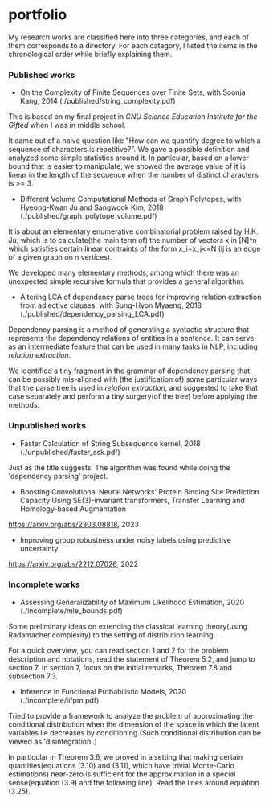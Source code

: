 # portfolio

My research works are classified here into three categories, and each of them corresponds to a directory. For each category, I listed the items in the chronological order while briefly explaining them.

### Published works
* On the Complexity of Finite Sequences over Finite Sets, with Soonja Kang, 2014 (./published/string_complexity.pdf)

This is based on my final project in *CNU Science Education Institute for the Gifted* when I was in middle school. 

It came out of a naive question like "How can we quantify degree to which a sequence of characters is repetitive?". We gave a possible definition and analyzed some simple statistics around it. In particular, based on a lower bound that is easier to manipulate, we showed the average value of it is linear in the length of the sequence when the number of distinct characters is >= 3.

* Different Volume Computational Methods of Graph Polytopes, with Hyeong-Kwan Ju and Sangwook Kim, 2018 (./published/graph_polytope_volume.pdf)

It is about an elementary enumerative combinatorial problem raised by H.K. Ju, which is to calculate(the main term of) the number of vectors x in [N]^n which satisfies certain linear contraints of the form x_i+x_j<=N (ij is an edge of a given graph on n vertices). 

We developed many elementary methods, among which there was an unexpected simple recursive formula that provides a general algorithm. 


* Altering LCA of dependency parse trees for improving relation
extraction from adjective clauses, with Sung-Hyon Myaeng, 2018 (./published/dependency_parsing_LCA.pdf)

Dependency parsing is a method of generating a syntactic structure that represents the dependency relations of entities in a sentence. It can serve as an intermediate feature that can be used in many tasks in NLP, including *relation extraction*. 

We identified a tiny fragment in the grammar of dependency parsing that can be possibly mis-aligned with (the justification of) some particular ways that the parse tree is used in *relation extraction*, and suggested to take that case separately and perform a tiny surgery(of the tree) before applying the methods. 

### Unpublished works

* Faster Calculation of String Subsequence kernel, 2018 (./unpublished/faster_ssk.pdf)

Just as the title suggests. The algorithm was found while doing the 'dependency parsing' project.  

* Boosting Convolutional Neural Networks' Protein Binding Site Prediction Capacity Using SE(3)-invariant transformers, Transfer Learning and Homology-based Augmentation 

https://arxiv.org/abs/2303.08818, 2023

* Improving group robustness under noisy labels using predictive uncertainty 

https://arxiv.org/abs/2212.07026, 2022

### Incomplete works
* Assessing Generalizability of Maximum Likelihood Estimation, 2020 (./incomplete/mle_bounds.pdf)

Some preliminary ideas on extending the classical learning theory(using Radamacher complexity) to the setting of distribution learning. 

For a quick overview, you can read section 1 and 2 for the problem description and notations, read the statement of Theorem 5.2, and jump to section 7. In section 7, focus on the initial remarks, Theorem 7.8 and subsection 7.3. 

* Inference in Functional Probabilistic Models, 2020 (./incomplete/iifpm.pdf)

Tried to provide a framework to analyze the problem of approximating the conditional distribution when the dimension of the space in which the latent variables lie decreases by conditioning.(Such conditional distribution can be viewed as 'disintegration'.)

In particular in Theorem 3.6, we proved in a setting that making certain quantities(equations (3.10) and (3.11), which have trivial Monte-Carlo estimations) near-zero is sufficient for the approximation in a special sense(equation (3.9) and the following line). Read the lines around equation (3.25).  


